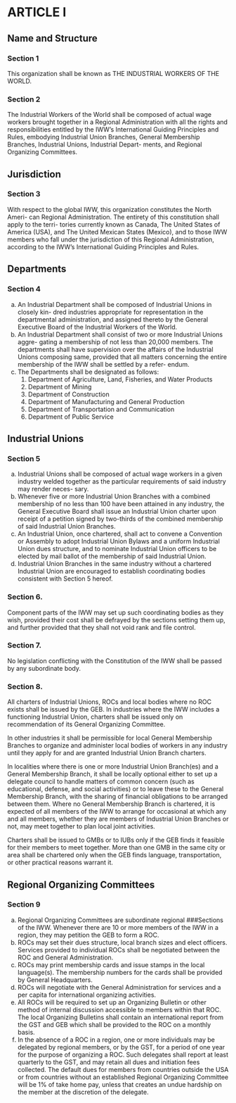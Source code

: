 # ARTICLE I

## Name and Structure
### Section 1

This organization shall be known as THE INDUSTRIAL WORKERS OF THE WORLD.

### Section 2

The Industrial Workers of the World shall be composed of actual wage workers
brought together in a Regional Administration with all the rights and responsibilities
entitled by the IWW’s International Guiding Principles and Rules, embodying Industrial
Union Branches, General Membership Branches, Industrial Unions, Industrial Depart-
ments, and Regional Organizing Committees.

## Jurisdiction

### Section 3

With respect to the global IWW, this organization constitutes the North Ameri-
can Regional Administration.  The entirety of this constitution shall apply to the terri-
tories currently known as Canada, The United States of America (USA), and The United
Mexican States (Mexico), and to those IWW members who fall under the jurisdiction of
this Regional Administration, according to the IWW’s International Guiding Principles
and Rules.

## Departments

### Section 4

<ol type="a">
  <li>An Industrial Department shall be composed of Industrial Unions in closely kin-
dred industries appropriate for representation in the departmental administration,
and assigned thereto by the General Executive Board of the Industrial Workers of the
World.
</li>
  <li>An Industrial Department shall consist of two or more Industrial Unions aggre-
gating a membership of not less than 20,000 members. The departments shall have
supervision over the affairs of the Industrial Unions composing same, provided that
all matters concerning the entire membership of the IWW shall be settled by a refer-
endum.
</li>
  <li>The Departments shall be designated as follows:
  <ol>
    <li>Department of Agriculture, Land, Fisheries, and Water Products
    </li>
    <li>Department of Mining
    </li>
    <li>Department of Construction
    </li>
    <li>Department of Manufacturing and General Production
    </li>
    <li>Department of Transportation and Communication
    </li>
    <li>Department of Public Service
    </li>
  </ol>
</li>
</ol>

## Industrial Unions

### Section 5

<ol type="a">
  <li>Industrial Unions shall be composed of actual wage workers in a given industry welded together as the particular requirements of said industry may render neces- sary.</li>
  <li>Whenever five or more Industrial Union Branches with a combined membership of no less than 100 have been attained in any industry, the General Executive Board shall issue an Industrial Union charter upon receipt of a petition signed by two-thirds of the combined membership of said Industrial Union Branches.</li>
  <li>An Industrial Union, once chartered, shall act to convene a Convention or Assembly to adopt Industrial Union Bylaws and a uniform Industrial Union dues structure, and to nominate Industrial Union officers to be elected by mail ballot of the membership of said Industrial Union.</li>
  <li>Industrial Union Branches in the same industry without a chartered Industrial Union are encouraged to establish coordinating bodies consistent with Section 5 hereof.</li>
</ol>

### Section 6.

Component parts of the IWW may set up such coordinating bodies as they wish, provided their cost shall be defrayed by the sections setting them up, and further provided that they shall not void rank and file control.

### Section 7.

No legislation conflicting with the Constitution of the IWW shall be passed by any subordinate body.

### Section 8. 

All charters of Industrial Unions, ROCs and local bodies where no ROC exists shall be issued by the GEB. In industries where the IWW includes a functioning Industrial Union, charters shall be issued only on recommendation of its General Organizing Committee.

In other industries it shall be permissible for local General Membership Branches to organize and administer local bodies of workers in any industry until they apply for and are granted Industrial Union Branch charters.

In localities where there is one or more Industrial Union Branch(es) and a General Membership Branch, it shall be locally optional either to set up a delegate council to handle matters of common concern (such as educational, defense, and social activities) or to leave these to the General Membership Branch, with the sharing of financial obligations to be arranged between them. Where no General Membership Branch is chartered, it is expected of all members of the IWW to arrange for occasional at which any and all members, whether they are members of Industrial Union Branches or not, may meet together to plan local joint activities.

Charters shall be issued to GMBs or to IUBs only if the GEB finds it feasible for their members to meet together. More than one GMB in the same city or area shall be chartered only when the GEB finds language, transportation, or other practical reasons warrant it.

## Regional Organizing Committees

### Section 9

<ol type="a">
  <li>Regional Organizing Committees are subordinate regional ###Sections of the IWW. Whenever there are 10 or more members of the IWW        in a region, they may petition the GEB to form a ROC.</li>
  <li>ROCs may set their dues structure, local branch sizes and elect officers. Services provided to individual ROCs shall be negotiated between the ROC and General Administration.</li>
  <li>ROCs may print membership cards and issue stamps in the local language(s). The membership numbers for the cards shall be provided by General Headquarters.</li>
  <li>ROCs will negotiate with the General Administration for services and a per capita for international organizing activities.</li>
  <li>All ROCs will be required to set up an Organizing Bulletin or other method of internal discussion accessible to members within that ROC. The local Organizing Bulletins shall contain an international report from the GST and GEB which shall be provided to the ROC on a monthly basis.</li>
  <li>In the absence of a ROC in a region, one or more individuals may be delegated by regional members, or by the GST, for a period of one year for the purpose of organizing a ROC. Such delegates shall report at least quarterly to the GST, and may retain all dues and initiation fees collected. The default dues for members from countries outside the USA or from countries without an established Regional Organizing Committee will be 1% of take home pay, unless that creates an undue hardship on the member at the discretion of the delegate.</li>
</ol>
